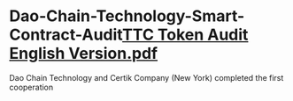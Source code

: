 # Dao-Chain-Technology-Smart-Contract-Audit[TTC Token Audit English Version.pdf](https://github.com/DAOCHAINTECHNOLOGY/Dao-Chain-Technology-Smart-Contract-Audit/files/8499519/TTC.Token.Audit.English.Version.pdf)
Dao Chain Technology and Certik Company (New York) completed the first cooperation
